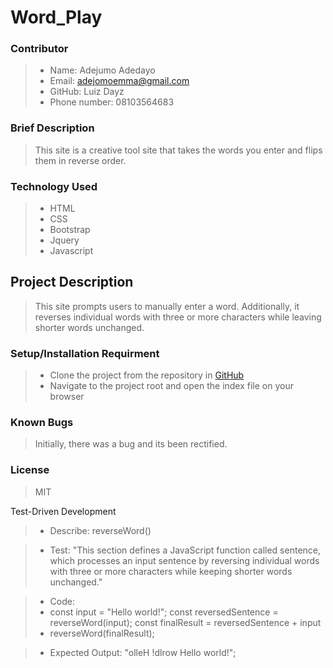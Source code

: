 # Word_Play
### Contributor
> * Name: Adejumo Adedayo
> * Email: adejomoemma@gmail.com
> * GitHub: Luiz Dayz
> * Phone number: 08103564683

### Brief Description
>  This site is a creative tool site that takes the words you enter and flips them in reverse order.

### Technology Used
> * HTML
> * CSS
> * Bootstrap
> * Jquery
> * Javascript

## Project Description
> This site prompts users to manually enter a word. Additionally, it reverses individual words with three or more characters while leaving shorter words unchanged.  

### Setup/Installation Requirment
> * Clone the project from the repository in [GitHub](https://www.https://github.com/LuckDayz)
> * Navigate to the project root and open the index file on your browser

### Known Bugs 
>  Initially, there was a bug and its been rectified. 

### License 
>  MIT

  Test-Driven Development

> * Describe: reverseWord()

> * Test: "This section defines a JavaScript function called sentence, which processes an input sentence by reversing individual words with three or more characters while keeping shorter words unchanged."

> * Code:
> * const input = "Hello world!";
    const reversedSentence = reverseWord(input);
    const finalResult = reversedSentence + input
> * reverseWord(finalResult);

> * Expected Output: "olleH !dlrow Hello world!";